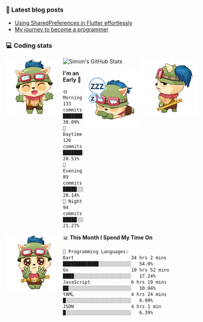 ### 📘 Latest blog posts

<!-- BLOG-POST-LIST:START -->
- [Using SharedPreferences in Flutter effortlessly](http://blog.codingteemo.me/2020/07/15/Using-SharedPreferences-in-Flutter-effortlessly/)
- [My journey to become a programmer](http://blog.codingteemo.me/2018/07/14/My-journey-to-become-a-programmer/)
<!-- BLOG-POST-LIST:END -->

### 💻 Coding stats
<img align="right" src="https://raw.githubusercontent.com/simonpham/simonpham/master/assets/images/6kiur.gif" >


<img align="left" src="https://raw.githubusercontent.com/simonpham/simonpham/master/assets/images/5kiur.gif" >

![Simon's GitHub Stats](https://github-readme-stats-obu2qdcs2.vercel.app/api?username=simonpham)

<img align="right" src="https://raw.githubusercontent.com/simonpham/simonpham/master/assets/images/4kiur.gif" >

<!--START_SECTION:waka-->
**I'm an Early 🐤** 

```text
🌞 Morning    133 commits    ███████░░░░░░░░░░░░░░░░░░   30.09% 
🌆 Daytime    126 commits    ███████░░░░░░░░░░░░░░░░░░   28.51% 
🌃 Evening    89 commits     █████░░░░░░░░░░░░░░░░░░░░   20.14% 
🌙 Night      94 commits     █████░░░░░░░░░░░░░░░░░░░░   21.27%

```


<img align="left" src="https://raw.githubusercontent.com/simonpham/simonpham/master/assets/images/19kiur.gif" >📊 **This Month I Spend My Time On** 

```text
💬 Programming Languages: 
Dart                     34 hrs 2 mins       █████████████░░░░░░░░░░░░   54.0% 
Go                       10 hrs 52 mins      ████░░░░░░░░░░░░░░░░░░░░░   17.24% 
JavaScript               6 hrs 19 mins       ██░░░░░░░░░░░░░░░░░░░░░░░   10.04% 
YAML                     4 hrs 24 mins       █░░░░░░░░░░░░░░░░░░░░░░░░   6.99% 
JSON                     4 hrs 1 min         █░░░░░░░░░░░░░░░░░░░░░░░░   6.39%

```


<!--END_SECTION:waka-->

